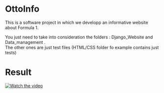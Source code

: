 # OttoInfo
This is a software project in which we developp an informative website about Formula 1.
<br>

You just need to take into consideration the folders : Django_Website and Data_management .
<br>
The other ones are just test files (HTML/CSS folder fo example contains just tests) 


# Result 

[![Watch the video](https://ibb.co/XYcXtzQ)](https://youtu.be/EAnrMVKconY)

